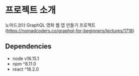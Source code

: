 # 프로젝트 소개

노마드코더 GraphQL 영화 웹 앱 만들기 프로젝트 (https://nomadcoders.co/graphql-for-beginners/lectures/1718)

## Dependencies

- node v16.15.1
- npm ^8.11.0
- react ^18.2.0
